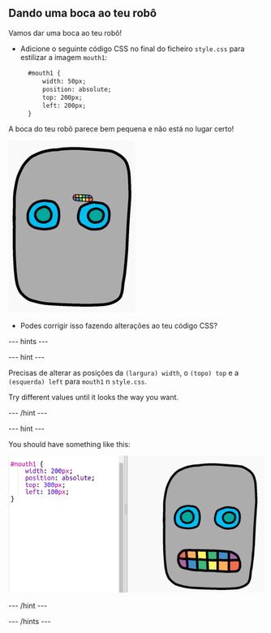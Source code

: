 ## Dando uma boca ao teu robô

Vamos dar uma boca ao teu robô!

- Adicione o seguinte código CSS no final do ficheiro ` style.css ` para estilizar a imagem ` mouth1 `:
    
        #mouth1 {
            width: 50px;
            position: absolute;
            top: 200px;
            left: 200px;
        }
        

A boca do teu robô parece bem pequena e não está no lugar certo!

![captura de ecrã](images/robot-mouth.png)

- Podes corrigir isso fazendo alterações ao teu código CSS?

\--- hints \---

\--- hint \---

Precisas de alterar as posições da `(largura) width`, o `(topo) top` e a `(esquerda) left` para `mouth1` n ` style.css `.

Try different values until it looks the way you want.

\--- /hint \---

\--- hint \---

You should have something like this:

![screenshot](images/robot-mouth-code.png)

\--- /hint \---

\--- /hints \---